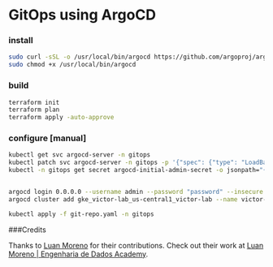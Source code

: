 # GitOps using ArgoCD

### install
```sh
sudo curl -sSL -o /usr/local/bin/argocd https://github.com/argoproj/argo-cd/releases/latest/download/argocd-linux-amd64
sudo chmod +x /usr/local/bin/argocd
```

### build
```sh
terraform init
terraform plan
terraform apply -auto-approve
```

### configure [manual]
```sh
kubectl get svc argocd-server -n gitops
kubectl patch svc argocd-server -n gitops -p '{"spec": {"type": "LoadBalancer"}}'
kubectl -n gitops get secret argocd-initial-admin-secret -o jsonpath="{.data.password}" | base64 -d; echo


argocd login 0.0.0.0 --username admin --password "password" --insecure
argocd cluster add gke_victor-lab_us-central1_victor-lab --name victor-lab

kubectl apply -f git-repo.yaml -n gitops
```

###Credits

Thanks to [Luan Moreno](https://github.com/luanmorenomaciel) for their contributions. Check out their work at [Luan Moreno | Engenharia de Dados Academy](https://www.youtube.com/@LuanMorenoMMaciel).
